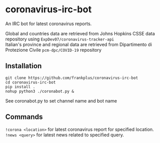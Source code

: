 # coronavirus-irc-bot
An IRC bot for latest coronavirus reports. 

Global and countries data are retrieved from Johns Hopkins CSSE data repository using `ExpDev07/coronavirus-tracker-api` \
Italian's province and regional data are retrieved from Dipartimento di Protezione Civile `pcm-dpc/COVID-19` repository

## Installation
```
git clone https://github.com/frankplus/coronavirus-irc-bot
cd coronavirus-irc-bot
pip install .
nohup python3 ./coronabot.py &
```

See coronabot.py to set channel name and bot name

## Commands
`!corona <location>` for latest coronavirus report for specified location. \
`!news <query>` for latest news related to specified query.